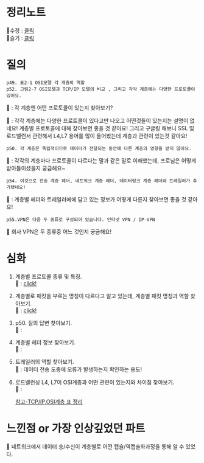 # 정리노트
🐰수정 : [클릭](https://github.com/YunSuJeong/BOOK/blob/main/network/%EB%AA%A8%EB%91%90%EC%9D%98%20%EB%84%A4%ED%8A%B8%EC%9B%8C%ED%81%AC(Network%20for%20everyone)/chap2.%20%EB%84%A4%ED%8A%B8%EC%9B%8C%ED%81%AC%20%EA%B8%B0%EB%B3%B8%EA%B7%9C%EC%B9%99.md)  
🍅슬기 : [클릭](https://github.com/seulgi7/Book-Log/blob/e88043bcf168cbe8d351f6df4373cf9142b26657/network/%EB%AA%A8%EB%91%90%EC%9D%98%EB%84%A4%ED%8A%B8%EC%9B%8C%ED%81%AC/2%EC%9E%A5-%EB%84%A4%ED%8A%B8%EC%9B%8C%ED%81%AC%EC%9D%98%EA%B8%B0%EB%B3%B8%EA%B7%9C%EC%B9%99.md)


# 질의
```
p49. 표2-1 OSI모델 각 계층의 역할
p52. 그림2-7 OSI모델과 TCP/IP 모델의 비교 , 그리고 각각 계층에는 다양한 프로토콜이 있어요.
```
🐰 : 각 계층엔 어떤 프로토콜이 있는지 찾아보기?

🍅 : 각각 계층에는 다양한 프로트콜이 있다고만 나오고 어떤것들이 있는지는 설명이 없네요! 계층별 프로토콜에 대해 찾아보면 좋을 것 같아요!
     그리고 구글링 해보니 SSL 및 로드밸런서 관련해서 L4,L7 용어를 많이 들어봤는데 계층과 관련이 있는것 같아요!
```
p50. 각 계층은 독립적이므로 데이터가 전달되는 동안에 다른 계층의 영향을 받지 않아요. 
```
🐰 : 각각의 계층마다 프로토콜이 다르다는 말과 같은 말로 이해했는데, 프로님은 어떻게 받아들이셨을지 궁금해요~  
```
p54. 이것으로 전송 계층 헤더, 네트워크 계층 헤더, 데이터링크 계층 헤더와 트레일러가 추가됐네요!
```
🍅 : 계층별 헤더와 트레일러에에 담고 있는 정보가 어떻게 다른지 찾아보면 좋을 것 같아요!

```
p55.VPN은 다음 두 종류로 구성되어 있습니다. 인터넷 VPN / IP-VPN
```
🍅 회사 VPN은 두 종류중 어느 것인지 궁금해요!

# 심화
1. 계층별 프로토콜 종류 및 특징.  
   🐰 : [click!](https://github.com/YunSuJeong/Filling-Out/blob/main/Network/OSI%207%EA%B3%84%EC%B8%B5%20%EB%B3%84%20%ED%94%84%EB%A1%9C%ED%86%A0%EC%BD%9C.md)
2. 계층별로 패킷을 부르는 명칭이 다르다고 알고 있는데, 계층별 패킷 명칭과 역할 찾아보기.  
   🐰 : [click!](https://github.com/YunSuJeong/Filling-Out/blob/main/Network/%EB%8D%B0%EC%9D%B4%ED%84%B0%20%EC%A0%84%EC%86%A1%EB%8B%A8%EC%9C%84.md)
3. p50. 질의 답변 찾아보기.  
   🐰 : 
5. 계층별 헤더 정보 찾아보기.  
   🐰 : 
7. 트레일러의 역할 찾아보기.  
   🐰 : 데이터 전송 도중에 오류가 발생하는지 확인하는 용도!  
9. 로드밸런싱 L4, L7이 OSI계층과 어떤 관련이 있는지와 차이점 찾아보기.  
   🐰 : 
   
     [참고-TCP/IP,OSI계층 표 정리](https://img1.daumcdn.net/thumb/R1280x0/?scode=mtistory2&fname=https%3A%2F%2Fblog.kakaocdn.net%2Fdn%2Fn4eW5%2FbtqEljGGZPt%2FbeNzdkzwcEFC9AvJpNjo3k%2Fimg.jpg)

# 느낀점 or 가장 인상깊었던 파트
🍅 네트워크에서 데이터 송/수신이 계층별로 어떤 캡슐/역캡슐화과정을 통해 알 수 있었다.
     
